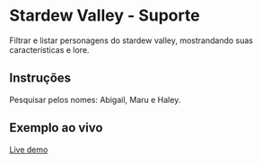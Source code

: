 
# Stardew Valley - Suporte

Filtrar e listar personagens do stardew valley, mostrandando suas características e lore.

## Instruções

Pesquisar pelos nomes: Abigail, Maru e Haley.

## Exemplo ao vivo

[Live demo](https://stardew-valley-ish2.vercel.app/)

